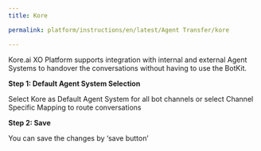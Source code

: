 ```yaml
---
title: Kore

permalink: platform/instructions/en/latest/Agent Transfer/kore

---
```

Kore.ai XO Platform supports integration with internal and external Agent Systems to handover the conversations without having to use the BotKit.

<container>
  
**Step 1: Default Agent System Selection**
 
 Select Kore as Default Agent System for all bot channels or select Channel Specific Mapping to route conversations

</container>

<container>
  
**Step 2: Save**
 
 You can save the changes by ‘save button’

</container>
